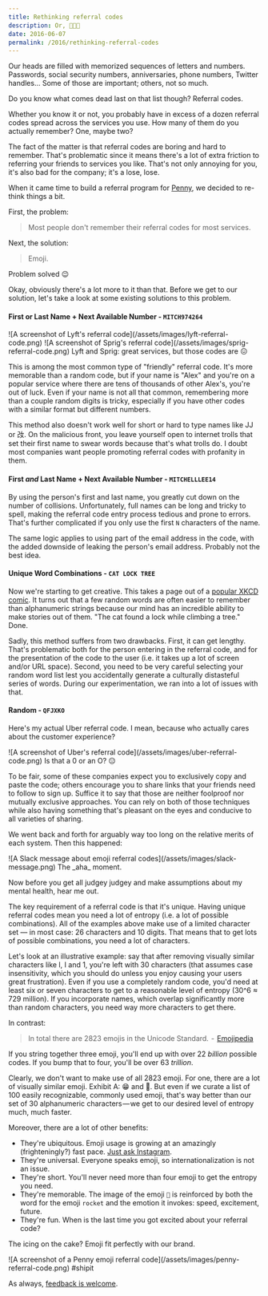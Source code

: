 ```yaml
---
title: Rethinking referral codes
description: Or, 🍕💯🚀
date: 2016-06-07
permalink: /2016/rethinking-referral-codes
---
```


Our heads are filled with memorized sequences of letters and numbers. Passwords, social security numbers, anniversaries, phone numbers, Twitter handles… Some of those are important; others, not so much.

Do you know what comes dead last on that list though? Referral codes.

Whether you know it or not, you probably have in excess of a dozen referral codes spread across the services you use. How many of them do you actually remember? One, maybe two?

The fact of the matter is that referral codes are boring and hard to remember. That's problematic since it means there's a lot of extra friction to referring your friends to services you like. That's not only annoying for you, it's also bad for the company; it's a lose, lose.

When it came time to build a referral program for [Penny](https://www.pennyapp.io/), we decided to re-think things a bit.

First, the problem:

> Most people don't remember their referral codes for most services.

Next, the solution:

> Emoji.

Problem solved 😉

Okay, obviously there's a lot more to it than that. Before we get to our solution, let's take a look at some existing solutions to this problem.

#### First or Last Name + Next Available Number - `MITCH974264`

<span class="grid">
  <span class="grid-item">
    ![A screenshot of Lyft's referral code](/assets/images/lyft-referral-code.png)
  </span>
  <span class="grid-item">
    ![A screenshot of Sprig's referral code](/assets/images/sprig-referral-code.png)
  </span>
</span>
<span class="subtitle">Lyft and Sprig: great services, but those codes are 😖</span>

This is among the most common type of "friendly" referral code. It's more memorable than a random code, but if your name is "Alex" and you're on a popular service where there are tens of thousands of other Alex's, you're out of luck. Even if your name is not all that common, remembering more than a couple random digits is tricky, especially if you have other codes with a similar format but different numbers.

This method also doesn't work well for short or hard to type names like JJ or 妀. On the malicious front, you leave yourself open to internet trolls that set their first name to swear words because that's what trolls do. I doubt most companies want people promoting referral codes with profanity in them.

#### First _and_ Last Name + Next Available Number - `MITCHELLLEE14`

By using the person's first and last name, you greatly cut down on the number of collisions. Unfortunately, full names can be long and tricky to spell, making the referral code entry process tedious and prone to errors. That's further complicated if you only use the first `N` characters of the name.

The same logic applies to using part of the email address in the code, with the added downside of leaking the person's email address. Probably not the best idea.

#### Unique Word Combinations - `CAT LOCK TREE`

Now we're starting to get creative. This takes a page out of a [popular XKCD comic](https://xkcd.com/936/). It turns out that a few random words are often easier to remember than alphanumeric strings because our mind has an incredible ability to make stories out of them. "The cat found a lock while climbing a tree." Done.

Sadly, this method suffers from two drawbacks. First, it can get lengthy. That's problematic both for the person entering in the referral code, and for the presentation of the code to the user (i.e. it takes up a lot of screen and/or URL space). Second, you need to be very careful selecting your random word list lest you accidentally generate a culturally distasteful series of words. During our experimentation, we ran into a lot of issues with that.

#### Random - `QFJXKO`

Here's my actual Uber referral code. I mean, because who actually cares about the customer experience?

<span class="center">
![A screenshot of Uber's referral code](/assets/images/uber-referral-code.png)
</span>
<span class="subtitle">Is that a 0 or an O? 😑</span>

To be fair, some of these companies expect you to exclusively copy and paste the code; others encourage you to share links that your friends need to follow to sign up. Suffice it to say that those are neither foolproof nor mutually exclusive approaches. You can rely on both of those techniques while also having something that's pleasant on the eyes and conducive to all varieties of sharing.

We went back and forth for arguably way too long on the relative merits of each system. Then this happened:

<span class="center">
  ![A Slack message about emoji referral codes](/assets/images/slack-message.png)
</span>
<span class="subtitle">The _aha_ moment.</span>

Now before you get all judgey judgey and make assumptions about my mental health, hear me out.

The key requirement of a referral code is that it's unique. Having unique referral codes mean you need a lot of entropy (i.e. a lot of possible combinations). All of the examples above make use of a limited character set — in most case: 26 characters and 10 digits. That means that to get lots of possible combinations, you need a lot of characters.

Let's look at an illustrative example: say that after removing visually similar characters like l, I and 1, you're left with 30 characters (that assumes case insensitivity, which you should do unless you enjoy causing your users great frustration). Even if you use a completely random code, you'd need at least six or seven characters to get to a reasonable level of entropy (30^6 ≈ 729 million). If you incorporate names, which overlap significantly more than random characters, you need way more characters to get there.

In contrast:

> In total there are 2823 emojis in the Unicode Standard.  -  [Emojipedia](http://emojipedia.org/faq/)

If you string together three emoji, you'll end up with over 22 _billion_ possible codes. If you bump that to four, you'll be over 63 _trillion_.

Clearly, we don't want to make use of all 2823 emoji. For one, there are a lot of visually similar emoji. Exhibit A: 😁 and 😬. But even if we curate a list of 100 easily recognizable, commonly used emoji, that's way better than our set of 30 alphanumeric characters — we get to our desired level of entropy much, much faster.

Moreover, there are a lot of other benefits:

*   They're ubiquitous. Emoji usage is growing at an amazingly (frighteningly?) fast pace. [Just ask Instagram](https://instagram-engineering.com/emojineering-part-1-machine-learning-for-emoji-trendsmachine-learning-for-emoji-trends-7f5f9cb979ad).
*   They're universal. Everyone speaks emoji, so internationalization is not an issue.
*   They're short. You'll never need more than four emoji to get the entropy you need.
*   They're memorable. The image of the emoji `🚀` is reinforced by both the word for the emoji `rocket` and the emotion it invokes: speed, excitement, future.
*   They're fun. When is the last time you got excited about your referral code?

The icing on the cake? Emoji fit perfectly with our brand.

<span class="center">
  ![A screenshot of a Penny emoji referral code](/assets/images/penny-referral-code.png)
</span>
<span class="subtitle">#shipit</span>

As always, [feedback is welcome](https://mitchjlee.com).
